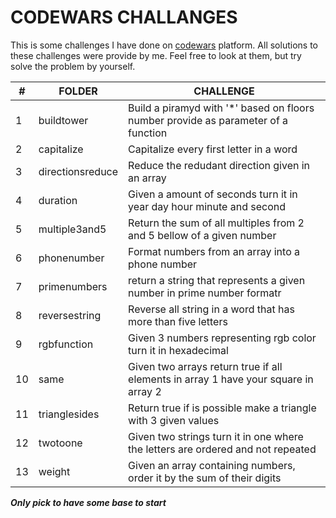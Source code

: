 # CODEWARS CHALLANGES

This is some challenges I have done on [codewars](https://www.codewars.com/users/rick-ssa) platform.
All solutions to these challenges were provide by me. Feel free to look at them, but try solve the problem by yourself.


| \# | FOLDER | CHALLENGE |
|----|--------|-----------|
|1|buildtower | Build a piramyd with '*' based on floors number provide as parameter of a function   |
|2|capitalize | Capitalize every first letter in a word   |
|3|directionsreduce | Reduce the redudant direction given in an array   |
|4|duration | Given a amount of seconds turn it in year day hour minute and second   |
|5|multiple3and5 | Return the sum of all multiples from 2 and 5 bellow of a given number   |
|6|phonenumber | Format numbers from an array into a phone number   |
|7|primenumbers | return a string that represents a given number in prime number formatr   |
|8|reversestring | Reverse all string in a word that has more than five letters   |
|9|rgbfunction | Given 3 numbers representing rgb color turn it in hexadecimal   |
|10|same | Given two arrays return true if all elements in array 1 have your square in array 2   |
|11|trianglesides | Return true if is possible make a triangle with 3 given values   |
|12|twotoone | Given two strings turn it in one where the letters are ordered and not repeated   |
|13|weight | Given an array containing numbers, order it by the sum of their digits   |

**_Only pick to have some base to start_**